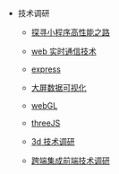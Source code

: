 <!-- - JavaScript

  - [闭包](closure.md)
  - [原型](prototype.md)
  - [项目经验](project.md)
  - [js 设计模式](stratrgy.md)
  - [高频笔试](showMeCode.md)
  - [promise 手写](promise.md)
  - [JavaScript 原型继承之精髓](constructor.md)
  - [引用、浅拷贝及深拷贝 到 Map、Set](weakMap.md)
  - [JS 之间的对比汇总](vsJs.md)
  - [宏任务，微任务，eventloop](eventloop.md)
  - [模块化](module.md)
  - [V8 引擎垃圾回收与内存分配](V8.md)
  - [proxy](proxy.md)
  - [Iterator 和 for...of 循环](Iterator.md)
  - [Generator 函数的语法](Generator.md)
  - [async](async.md)
  - [class 的语法与继承](class.md)
  - [高性能深拷贝](deepclone.md)
  - [Javascript 汇总](javaScript.md)

- CSS

  - [CSS 汇总](layout.md)
  - [BFC](bfc.md) -->

- 技术调研

  - [探寻小程序高性能之路](highSpeed.md)
  - [web 实时通信技术](communication.md)
  - [express](express.md)
  - [大屏数据可视化](bigScreen.md)
  - [webGL](threeJs.md)
  - [threeJS](webGL.md)
  - [3d 技术调研](why3d.md)
  - [跨端集成前端技术调研](flutter.md)

      <!-- - [TCP 相关](TCP.md) -->
    <!-- - [webpack 汇总](webpack.md)


  - [网络相关汇总](http.md)
  - [工具类汇总](tool.md)
  - [手写简易 webpack](webpack-mini.md) -->

<!-- - VUE&&REACT
  - [手写简易 VUE](vue-mini.md)
  - [VUE 与 React 的区别](diff-vueReact.md)
  - [VUE 相关](vue-test.md)
  - [vue 源码手撸系列](vue-regionCode.md)
  - [vue 3](vue3.md)
  - [vue 项目搭建](vuebuild.md)
  - [react 核心概念](react-core.md) -->
